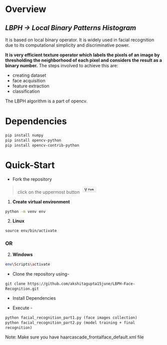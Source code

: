 # Overview

## *LBPH -> Local Binary Patterns Histogram*

It is based on local binary operator. It is widely used in facial recognition due to its computational simplicity and discriminative power. 

**It is very efficient texture operator which labels the pixels of an image by thresholding the neighborhood of each pixel and considers the result as a binary number.**
The steps involved to achieve this are:

* creating dataset
* face acquisition
* feature extraction
* classification

The LBPH algorithm is a part of opencv.


# Dependencies

    pip install numpy
    pip install opencv-python
    pip install opencv-contrib-python
 
# Quick-Start

- Fork the repository
>click on the uppermost button <img src="https://github.com/Vinamrata1086/Face-X/blob/master/Recognition-Algorithms/Facial%20Recognition%20using%20LBPH/images/fork.png" width=50>

1. **Create virtual environment**

```bash
python -m venv env
``` 

2. **Linux**
```
source env/bin/activate
```

### OR

2. **Windows**
```bash
env\Scripts\activate
```

- Clone the repository using-
```
git clone https://github.com/akshitagupta15june/LBPH-Face-Recognition.git
```

- Install Dependencies

- Execute -
```
python facial_recognition_part1.py (face images collection)
python facial_recognition_part2.py (model training + final recognition)
```

Note: Make sure you have haarcascade_frontalface_default.xml file 

